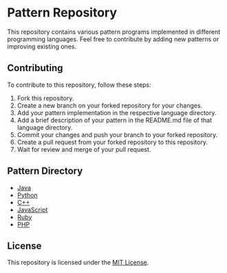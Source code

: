 # Pattern Repository

This repository contains various pattern programs implemented in different programming languages. Feel free to contribute by adding new patterns or improving existing ones.

## Contributing

To contribute to this repository, follow these steps:

1. Fork this repository.
2. Create a new branch on your forked repository for your changes.
3. Add your pattern implementation in the respective language directory.
4. Add a brief description of your pattern in the README.md file of that language directory.
5. Commit your changes and push your branch to your forked repository.
6. Create a pull request from your forked repository to this repository.
7. Wait for review and merge of your pull request.

## Pattern Directory

* [Java](./Java/README.md)
* [Python](./Python/README.md)
* [C++](./C++/README.md)
* [JavaScript](./JavaScript/README.md)
* [Ruby](./Ruby/README.md)
* [PHP](./PHP/README.md)

## License

This repository is licensed under the [MIT License](./LICENSE).
